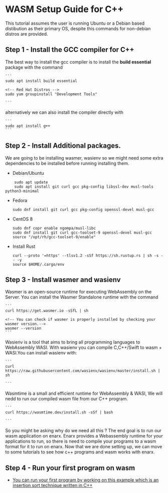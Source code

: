 # WASM  Setup Guide for C++

This tutorial assumes the user is running Ubuntu or a Debian based distibution as their primary OS, despite this commands for non-debian distros are provided.

## Step 1 - Install the GCC compiler for C++

The best way to install the gcc compiler is to install the **build essential** package with the command   

    ```
    sudo apt install build essential

    <!-- Red Hat Distros -->
    sudo yum groupinstall "Development Tools" 
    
    ```

alternatively we can also install the compiler directly with

    ```
    sudo apt install g++
    ```

## Step 2 - Install Additional packages.

We are going to be installing wasmer, wasienv so we might need some extra dependencies to be installed before running installing them.

- Debian/Ubuntu

```
    sudo apt update
    sudo apt install git curl gcc pkg-config libssl-dev musl-tools python3-minimal
```

- Fedora     

    ```
    sudo dnf install git curl gcc pkg-config openssl-devel musl-gcc
    ```

- CentOS 8

    ```
    sudo dnf copr enable ngompa/musl-libc
    sudo dnf install git curl gcc-toolset-9 openssl-devel musl-gcc
    source "/opt/rh/gcc-toolset-9/enable"    
    ```

- Install Rust

    ```
    curl --proto '=https' --tlsv1.2 -sSf https://sh.rustup.rs | sh -s -- -y
    source $HOME/.cargo/env
    ```


## Step 3 - Install wasmer and wasienv
Wasmer is an open-source runtime for executing WebAssembly on the Server. You can install the Wasmer Standalone runtime with the command 

    ```
    curl https://get.wasmer.io -sSfL | sh

    <!-- You can check if wasmer is properly installed by checking your wasmer version.-->
    wasmer --version
    ```

Wasienv is a tool that aims to bring all programming languages to WebAssembly WASI. With wasienv you can compile C,C++/Swift to wasm + WASI.You can install wasienv with:

    ```
    curl https://raw.githubusercontent.com/wasienv/wasienv/master/install.sh | sh
    
    ```
Wasmtime is a small and efficient runtime for WebAssembly & WASI, We will nedd to run our compiled wasm file from our C++ program.

    ```
    curl https://wasmtime.dev/install.sh -sSf | bash
    
    ```
So you might be asking why do we need all this ? The end goal is to run our wasm application on enarx. Enarx provides a Webassembly runtime for your applications to run, so there is need to compile your programs to a wasm format for it to run on enarx. 
Now that we are done setting up, we can move to some tutorials to see how c++ programs and wasm works with enarx.

## Step 4 - Run your first program on wasm
- [You can run your first program by working on this example which is an insertion sort technique written in C++](./insertionSort)

